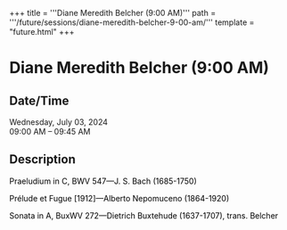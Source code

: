 +++
title = '''Diane Meredith Belcher (9:00 AM)'''
path = '''/future/sessions/diane-meredith-belcher-9-00-am/'''
template = "future.html"
+++

<h1>Diane Meredith Belcher (9:00 AM)</h1>

<h2>Date/Time</h2>
<p>Wednesday, July 03, 2024<br>
09:00 AM – 09:45 AM</p>
<h2>Description</h2>

<div class="ag87-crtemvc-hsbk"><div class="css-vsf5of"><p style="text-align:left;" class="carina-rte-public-DraftStyleDefault-block"><span style="color: black;">Praeludium in C, BWV 547—J. S. Bach (1685-1750)</span></p><p style="text-align:left;" class="carina-rte-public-DraftStyleDefault-block"><span style="color: black;">Prélude et Fugue [1912]—Alberto Nepomuceno (1864-1920)</span></p><p style="text-align:left;" class="carina-rte-public-DraftStyleDefault-block"><span style="color: black;">Sonata in A, BuxWV 272—Dietrich Buxtehude (1637-1707), trans. Belcher</span></p></div></div>


